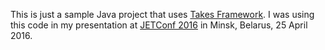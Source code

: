 This is just a sample Java project that uses
[Takes Framework](http://www.takes.org). I was using this code
in my presentation at [JETConf 2016](http://jetconf.by/)
in Minsk, Belarus, 25 April 2016.
